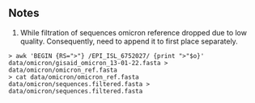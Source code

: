 ## Notes

1. While filtration of sequences omicron reference dropped due to low quality. Consequently, need to append it to first place separately.
```
> awk 'BEGIN {RS=">"} /EPI_ISL_6752027/ {print ">"$o}' data/omicron/gisaid_omicron_13-01-22.fasta > data/omicron/omicron_ref.fasta
> cat data/omicron/omicron_ref.fasta data/omicron/sequences.filtered.fasta > data/omicron/sequences.filtered.fasta
```